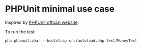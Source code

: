 # PHPUnit minimal use case

Inspired by [PHPUnit official website](https://phpunit.de/getting-started.html).

To run the test:

```
php phpunit.phar --bootstrap src/autoload.php test/MoneyTest
```